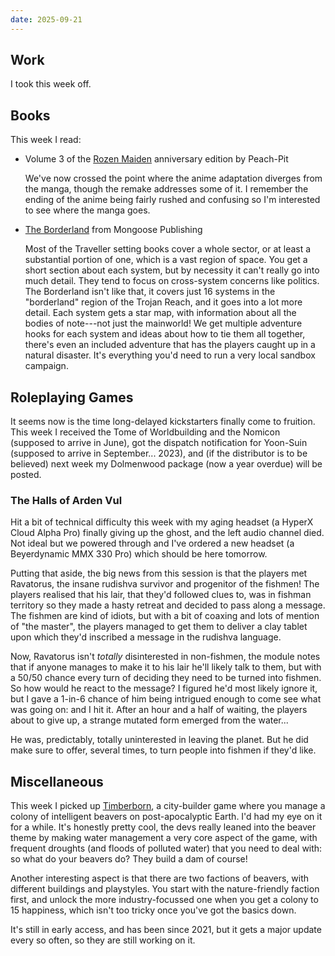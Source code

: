 ```yaml
---
date: 2025-09-21
---
```


## Work

I took this week off.


## Books

This week I read:

- Volume 3 of the [Rozen Maiden][] anniversary edition by Peach-Pit

  We've now crossed the point where the anime adaptation diverges from the
  manga, though the remake addresses some of it.  I remember the ending of the
  anime being fairly rushed and confusing so I'm interested to see where the
  manga goes.

- [The Borderland][] from Mongoose Publishing

  Most of the Traveller setting books cover a whole sector, or at least a
  substantial portion of one, which is a vast region of space.  You get a short
  section about each system, but by necessity it can't really go into much
  detail.  They tend to focus on cross-system concerns like politics.  The
  Borderland isn't like that, it covers just 16 systems in the "borderland"
  region of the Trojan Reach, and it goes into a lot more detail.  Each system
  gets a star map, with information about all the bodies of note---not just the
  mainworld!  We get multiple adventure hooks for each system and ideas about
  how to tie them all together, there's even an included adventure that has the
  players caught up in a natural disaster.  It's everything you'd need to run a
  very local sandbox campaign.

[Rozen Maiden]: https://en.wikipedia.org/wiki/Rozen_Maiden
[The Borderland]: https://www.mongoosepublishing.com/products/the-borderland


## Roleplaying Games

It seems now is the time long-delayed kickstarters finally come to fruition.
This week I received the Tome of Worldbuilding and the Nomicon (supposed to
arrive in June), got the dispatch notification for Yoon-Suin (supposed to arrive
in September... 2023), and (if the distributor is to be believed) next week my
Dolmenwood package (now a year overdue) will be posted.

### The Halls of Arden Vul

Hit a bit of technical difficulty this week with my aging headset (a HyperX
Cloud Alpha Pro) finally giving up the ghost, and the left audio channel died.
Not ideal but we powered through and I've ordered a new headset (a Beyerdynamic
MMX 330 Pro) which should be here tomorrow.

Putting that aside, the big news from this session is that the players met
Ravatorus, the insane rudishva survivor and progenitor of the fishmen!  The
players realised that his lair, that they'd followed clues to, was in fishman
territory so they made a hasty retreat and decided to pass along a message.  The
fishmen are kind of idiots, but with a bit of coaxing and lots of mention of
"the master", the players managed to get them to deliver a clay tablet upon
which they'd inscribed a message in the rudishva language.

Now, Ravatorus isn't *totally* disinterested in non-fishmen, the module notes
that if anyone manages to make it to his lair he'll likely talk to them, but
with a 50/50 chance every turn of deciding they need to be turned into fishmen.
So how would he react to the message?  I figured he'd most likely ignore it, but
I gave a 1-in-6 chance of him being intrigued enough to come see what was going
on: and I hit it.  After an hour and a half of waiting, the players about to
give up, a strange mutated form emerged from the water...

He was, predictably, totally uninterested in leaving the planet.  But he did
make sure to offer, several times, to turn people into fishmen if they'd like.


## Miscellaneous

This week I picked up [Timberborn][], a city-builder game where you manage a
colony of intelligent beavers on post-apocalyptic Earth.  I'd had my eye on it
for a while.  It's honestly pretty cool, the devs really leaned into the beaver
theme by making water management a very core aspect of the game, with frequent
droughts (and floods of polluted water) that you need to deal with: so what do
your beavers do?  They build a dam of course!

Another interesting aspect is that there are two factions of beavers, with
different buildings and playstyles.  You start with the nature-friendly faction
first, and unlock the more industry-focussed one when you get a colony to 15
happiness, which isn't too tricky once you've got the basics down.

It's still in early access, and has been since 2021, but it gets a major update
every so often, so they are still working on it.

[Timberborn]: https://store.steampowered.com/app/1062090/Timberborn/
